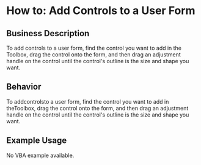 # How to: Add Controls to a User Form

## Business Description
To add controls to a user form, find the control you want to add in the Toolbox, drag the control onto the form, and then drag an adjustment handle on the control until the control's outline is the size and shape you want.

## Behavior
To addcontrolsto a user form, find the control you want to add in theToolbox, drag the control onto the form, and then drag an adjustment handle on the control until the control's outline is the size and shape you want.

## Example Usage
No VBA example available.